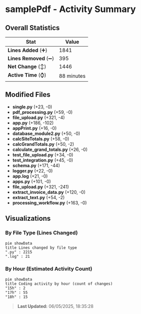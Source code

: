 # samplePdf - Activity Summary 

## Overall Statistics

| Stat                   | Value                                                             |
| ---------------------- | ----------------------------------------------------------------- |
| **Lines Added** (➕)   | 1841                                          |
| **Lines Removed** (➖) | 395                                        |
| **Net Change** (↕)    | 1446                |
| **Active Time** (⌚)   | 88 minutes |


## Modified Files
- **single.py** (+23, -0)
- **pdf_processing.py** (+59, -0)
- **file_upload.py** (+321, -4)
- **app.py** (+186, -102)
- **appPrint.py** (+16, -0)
- **database_module2.py** (+50, -0)
- **calcSiteTotals.py** (+58, -0)
- **calcGrandTotals.py** (+50, -2)
- **calculate_grand_totals.py** (+26, -0)
- **test_file_upload.py** (+34, -0)
- **test_integration.py** (+45, -0)
- **schema.py** (+171, -44)
- **logger.py** (+22, -0)
- **app.log** (+21, -0)
- **apps.py** (+101, -0)
- **file_upload.py** (+321, -241)
- **extract_invoice_data.py** (+120, -0)
- **extract_text.py** (+54, -2)
- **processing_workflow.py** (+163, -0)

## Visualizations

### By File Type (Lines Changed)

```mermaid
pie showData
title Lines changed by file type
".py" : 2215
".log" : 21
```

### By Hour (Estimated Activity Count)

```mermaid
pie showData
title Coding activity by hour (count of changes)
"15h" : 2
"17h" : 55
"18h" : 15
```


> **Last Updated:** 06/05/2025, 18:35:28